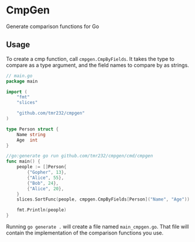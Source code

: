 # CmpGen

Generate comparison functions for Go

## Usage

To create a cmp function, call `cmpgen.CmpByFields`.
It takes the type to compare as a type argument, and the field names to compare by as strings.

```go
// main.go
package main

import (
	"fmt"
	"slices"

	"github.com/tmr232/cmpgen"
)

type Person struct {
	Name string
	Age  int
}

//go:generate go run github.com/tmr232/cmpgen/cmd/cmpgen
func main() {
	people := []Person{
		{"Gopher", 13},
		{"Alice", 55},
		{"Bob", 24},
		{"Alice", 20},
	}
	slices.SortFunc(people, cmpgen.CmpByFields[Person]("Name", "Age"))

	fmt.Println(people)
}
```

Running `go generate .` will create a file named `main_cmpgen.go`.
That file will contain the implementation of the comparison functions you use.

